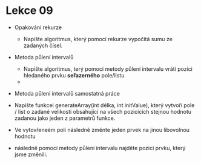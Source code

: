 # Lekce 09

 - Opakování rekurze
    - Napište algoritmus, který pomocí rekurze vypočítá sumu ze zadaných čísel.

- Metoda půlení intervalů
  -   Napište algoritmus, terý pomocí metody půlení intervalu vrátí pozici hledaného prvku **seřazerného** pole/listu
  -   
 - Metoda půlení intervalů samostatná práce  
  -   Napište funkcei generateArray(int délka, int initValue), který vytvoří pole / list o zadané velikosti obsahující na všech pozicicích stejnou hodnotu zadanou jako jeden z parametrů funkce.
  -   Ve vytovřeneém poli následně změnte jeden prvek na jinou libovolnou hodnotu
  -   následně pomocí metody půlení intervalu najděte pozici prvku, který jsme změnili.


